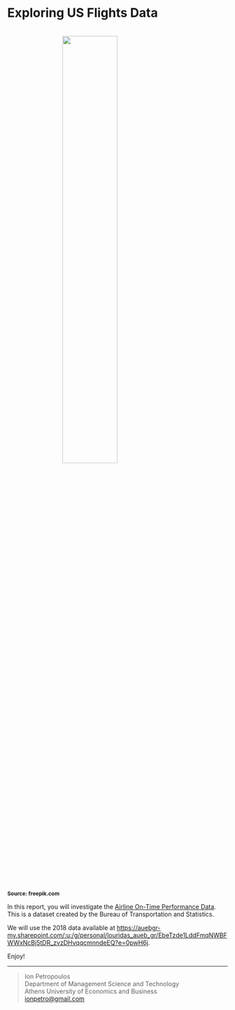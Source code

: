 # Exploring US Flights Data
<br>
<img src="https://img.freepik.com/free-vector/airplane-flight-travel-america-flag-map_37787-135.jpg?size=626&ext=jpg" style=" display: block; margin-left: auto; margin-right: auto; width: 50%;">
<strong style='font-size: 12px;'>Source: freepik.com</strong>

In this report, you will investigate the [Airline On-Time Performance Data](https://www.transtats.bts.gov/Tables.asp?DB_ID=120&DB_Name=Airline%20On-Time%20Performance%20Data&DB_Short_Name=On-Time#). This is a dataset created by the Bureau of Transportation and Statistics.

We will use the 2018 data available at <https://auebgr-my.sharepoint.com/:u:/g/personal/louridas_aueb_gr/EbeTzde1LddFmqNWBFWWxNcBj5tDR_zvzDHvqqcmnndeEQ?e=0pwH6j>.

Enjoy!

---------

> Ion Petropoulos <br />
> Department of Management Science and Technology <br />
> Athens University of Economics and Business <br />
> ionpetro@gmail.com